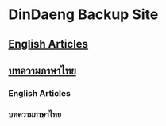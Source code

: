 # DinDaeng Backup Site

## [English Articles](https://github.com/DinDaeng-Backup/DinDaeng-Backup/blob/main/index.md#english-articles-1)

## [บทความภาษาไทย](https://github.com/DinDaeng-Backup/DinDaeng-Backup/blob/main/index.md#%E0%B8%9A%E0%B8%97%E0%B8%84%E0%B8%A7%E0%B8%B2%E0%B8%A1%E0%B8%A0%E0%B8%B2%E0%B8%A9%E0%B8%B2%E0%B9%84%E0%B8%97%E0%B8%A2-1)


### English Articles


### บทความภาษาไทย

